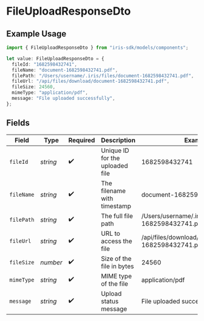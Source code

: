 # FileUploadResponseDto

## Example Usage

```typescript
import { FileUploadResponseDto } from "iris-sdk/models/components";

let value: FileUploadResponseDto = {
  fileId: "1682598432741",
  fileName: "document-1682598432741.pdf",
  filePath: "/Users/username/.iris/files/document-1682598432741.pdf",
  fileUrl: "/api/files/download/document-1682598432741.pdf",
  fileSize: 24560,
  mimeType: "application/pdf",
  message: "File uploaded successfully",
};
```

## Fields

| Field                                                  | Type                                                   | Required                                               | Description                                            | Example                                                |
| ------------------------------------------------------ | ------------------------------------------------------ | ------------------------------------------------------ | ------------------------------------------------------ | ------------------------------------------------------ |
| `fileId`                                               | *string*                                               | :heavy_check_mark:                                     | Unique ID for the uploaded file                        | 1682598432741                                          |
| `fileName`                                             | *string*                                               | :heavy_check_mark:                                     | The filename with timestamp                            | document-1682598432741.pdf                             |
| `filePath`                                             | *string*                                               | :heavy_check_mark:                                     | The full file path                                     | /Users/username/.iris/files/document-1682598432741.pdf |
| `fileUrl`                                              | *string*                                               | :heavy_check_mark:                                     | URL to access the file                                 | /api/files/download/document-1682598432741.pdf         |
| `fileSize`                                             | *number*                                               | :heavy_check_mark:                                     | Size of the file in bytes                              | 24560                                                  |
| `mimeType`                                             | *string*                                               | :heavy_check_mark:                                     | MIME type of the file                                  | application/pdf                                        |
| `message`                                              | *string*                                               | :heavy_check_mark:                                     | Upload status message                                  | File uploaded successfully                             |